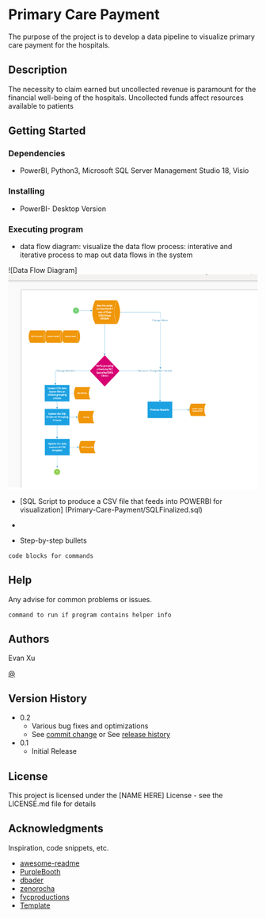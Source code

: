 # Primary Care Payment 

The purpose of the project is to develop a data pipeline to visualize primary care payment for the hospitals. 

## Description

The necessity to claim earned but uncollected revenue is paramount for the financial well-being of the hospitals. Uncollected funds affect resources available to patients

## Getting Started

### Dependencies

* PowerBI, Python3, Microsoft SQL Server Management Studio 18, Visio 

### Installing

* PowerBI- Desktop Version 


### Executing program

* data flow diagram: visualize the data flow process: interative and iterative process to map out data flows in the system 

![Data Flow Diagram]<img src='dataflowdiagram.PNG'>

* [SQL Script to produce a CSV file that feeds into POWERBI for visualization] (Primary-Care-Payment/SQLFinalized.sql)

* 


* Step-by-step bullets
```
code blocks for commands
```

## Help

Any advise for common problems or issues.
```
command to run if program contains helper info
```

## Authors

Evan Xu

[@](https://twitter.com/)

## Version History

* 0.2
    * Various bug fixes and optimizations
    * See [commit change]() or See [release history]()
* 0.1
    * Initial Release

## License

This project is licensed under the [NAME HERE] License - see the LICENSE.md file for details

## Acknowledgments

Inspiration, code snippets, etc.
* [awesome-readme](https://github.com/matiassingers/awesome-readme)
* [PurpleBooth](https://gist.github.com/PurpleBooth/109311bb0361f32d87a2)
* [dbader](https://github.com/dbader/readme-template)
* [zenorocha](https://gist.github.com/zenorocha/4526327)
* [fvcproductions](https://gist.github.com/fvcproductions/1bfc2d4aecb01a834b46)
* [Template](https://gist.githubusercontent.com/DomPizzie/7a5ff55ffa9081f2de27c315f5018afc/raw/d59043abbb123089ad6602aba571121b71d91d7f/README-Template.md)
